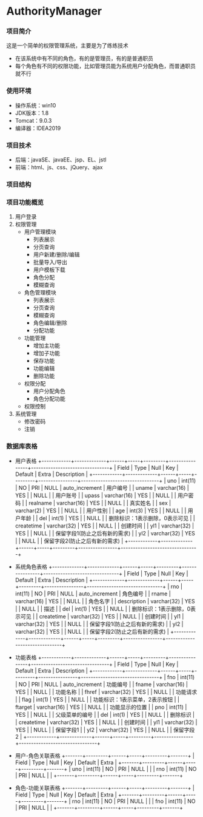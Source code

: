 # AuthorityManager
### 项目简介
这是一个简单的权限管理系统，主要是为了练练技术
- 在该系统中有不同的角色，有的是管理员，有的是普通职员
- 每个角色有不同的权限功能，比如管理员能为系统用户分配角色，而普通职员就不行
### 使用环境
- 操作系统：win10
- JDK版本：1.8
- Tomcat：9.0.3
- 编译器：IDEA2019
### 项目技术
- 后端：javaSE、javaEE、jsp、EL、jstl
- 前端：html、js、css、jQuery、ajax
### 项目结构
### 项目功能概览 
1. 用户登录
2. 权限管理
   - 用户管理模块
      - 列表展示
      - 分页查询
      - 用户新建/删除/编辑
      - 批量导入/导出
      - 用户模板下载
      - 角色分配
      - 模糊查询
   - 角色管理模块
      - 列表展示
      - 分页查询
      - 模糊查询
      - 角色编辑/删除
      - 分配功能
   - 功能管理
      - 增加主功能
      - 增加子功能
      - 保存功能
      - 功能编辑
      - 删除功能
   - 权限分配
      - 用户分配角色
      - 角色分配功能
   - 权限控制
2. 系统管理
   - 修改密码
   - 注销
### 数据库表格
- 用户表格
+------------+-------------+------+-----+---------+----------------+--------------------------------+
| Field      | Type        | Null | Key | Default | Extra          | Description                    |
+------------+-------------+------+-----+---------+----------------+--------------------------------+
| uno        | int(11)     | NO   | PRI | NULL    | auto_increment | 用户编号                       |
| uname      | varchar(16) | YES  |     | NULL    |                | 用户账号                       |
| upass      | varchar(16) | YES  |     | NULL    |                | 用户密码                       |
| realname   | varchar(16) | YES  |     | NULL    |                | 真实姓名                       |
| sex        | varchar(2)  | YES  |     | NULL    |                | 用户性别                       |
| age        | int(3)      | YES  |     | NULL    |                | 用户年龄                       |
| del        | int(1)      | YES  |     | NULL    |                | 删除标识：1表示删除，0表示可见  |
| createtime | varchar(32) | YES  |     | NULL    |                | 创建时间                       |
| yl1        | varchar(32) | YES  |     | NULL    |                | 保留字段1(防止之后有新的需求)   |
| yl2        | varchar(32) | YES  |     | NULL    |                | 保留字段2(防止之后有新的需求)   |
+------------+-------------+------+-----+---------+----------------+--------------------------------+
- 系统角色表格
+-------------+-------------+------+-----+---------+----------------+-------------------------------+
| Field       | Type        | Null | Key | Default | Extra          | Description                   |
+-------------+-------------+------+-----+---------+----------------+-------------------------------+
| rno         | int(11)     | NO   | PRI | NULL    | auto_increment | 角色编号                      |
| rname       | varchar(16) | YES  |     | NULL    |                | 角色名字                      |
| description | varchar(32) | YES  |     | NULL    |                | 描述                          |
| del         | int(1)      | YES  |     | NULL    |                | 删除标识：1表示删除，0表示可见 |
| createtime  | varchar(32) | YES  |     | NULL    |                | 创建时间                      |
| yl1         | varchar(32) | YES  |     | NULL    |                | 保留字段1(防止之后有新的需求)  |
| yl2         | varchar(32) | YES  |     | NULL    |                | 保留字段2(防止之后有新的需求)  |
+-------------+-------------+------+-----+---------+----------------+-------------------------------+

- 功能表格
+------------+-------------+------+-----+---------+----------------+--------------------------------+
| Field      | Type        | Null | Key | Default | Extra          | Description                    |
+------------+-------------+------+-----+---------+----------------+--------------------------------+
| fno        | int(11)     | NO   | PRI | NULL    | auto_increment | 功能编号                       |
| fname      | varchar(16) | YES  |     | NULL    |                | 功能名称                       |
| fhref      | varchar(32) | YES  |     | NULL    |                | 功能请求                       |
| flag       | int(1)      | YES  |     | NULL    |                | 功能标识：1表示菜单，2表示按钮  |
| ftarget    | varchar(16) | YES  |     | NULL    |                | 功能显示的位置                 |
| pno        | int(11)     | YES  |     | NULL    |                | 父级菜单的编号                 |
| del        | int(1)      | YES  |     | NULL    |                | 删除标识                       |
| createtime | varchar(32) | YES  |     | NULL    |                | 创建时间                       |
| yl1        | varchar(32) | YES  |     | NULL    |                | 保留字段1                      |
| yl2        | varchar(32) | YES  |     | NULL    |                | 保留字段2                      |
+------------+-------------+------+-----+---------+----------------+--------------------------------+
- 用户-角色关联表格
+-------+---------+------+-----+---------+-------+
| Field | Type    | Null | Key | Default | Extra |
+-------+---------+------+-----+---------+-------+
| uno   | int(11) | NO   | PRI | NULL    |       |
| rno   | int(11) | NO   | PRI | NULL    |       |
+-------+---------+------+-----+---------+-------+
- 角色-功能关联表格
+-------+---------+------+-----+---------+-------+
| Field | Type    | Null | Key | Default | Extra |
+-------+---------+------+-----+---------+-------+
| rno   | int(11) | NO   | PRI | NULL    |       |
| fno   | int(11) | NO   | PRI | NULL    |       |
+-------+---------+------+-----+---------+-------+
